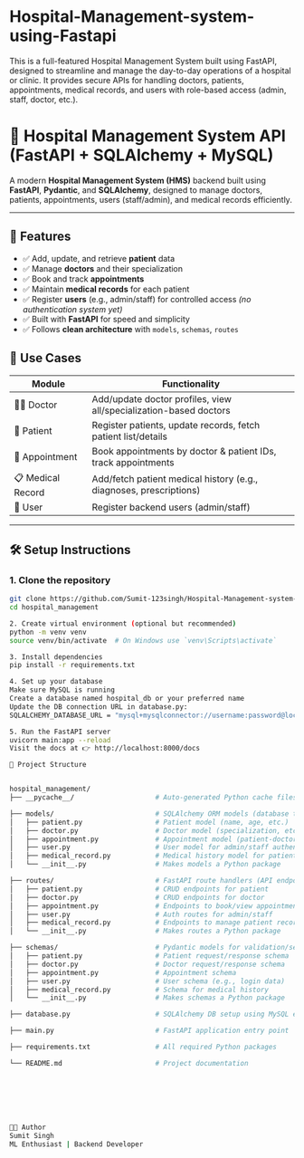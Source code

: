 # Hospital-Management-system-using-Fastapi
This is a full-featured Hospital Management System built using FastAPI, designed to streamline and manage the day-to-day operations of a hospital or clinic. It provides secure APIs for handling doctors, patients, appointments, medical records, and users with role-based access (admin, staff, doctor, etc.).




# 🏥 Hospital Management System API (FastAPI + SQLAlchemy + MySQL)

A modern **Hospital Management System (HMS)** backend built using **FastAPI**, **Pydantic**, and **SQLAlchemy**, designed to manage doctors, patients, appointments, users (staff/admin), and medical records efficiently.

---

## 🚀 Features

- ✅ Add, update, and retrieve **patient** data  
- ✅ Manage **doctors** and their specialization  
- ✅ Book and track **appointments**  
- ✅ Maintain **medical records** for each patient  
- ✅ Register **users** (e.g., admin/staff) for controlled access *(no authentication system yet)*  
- ✅ Built with **FastAPI** for speed and simplicity  
- ✅ Follows **clean architecture** with `models`, `schemas`, `routes`






## 🧪 Use Cases

| Module           | Functionality                                                                 |
|------------------|------------------------------------------------------------------------------|
| 👨‍⚕️ Doctor        | Add/update doctor profiles, view all/specialization-based doctors           |
| 🧑 Patient         | Register patients, update records, fetch patient list/details               |
| 📅 Appointment     | Book appointments by doctor & patient IDs, track appointments              |
| 📋 Medical Record  | Add/fetch patient medical history (e.g., diagnoses, prescriptions)         |
| 🔐 User            | Register backend users (admin/staff)                                        |

---

## 🛠️ Setup Instructions

### 1. Clone the repository

```bash
git clone https://github.com/Sumit-123singh/Hospital-Management-system-using-Fastapi
cd hospital_management

2. Create virtual environment (optional but recommended)
python -m venv venv
source venv/bin/activate  # On Windows use `venv\Scripts\activate`

3. Install dependencies
pip install -r requirements.txt

4. Set up your database
Make sure MySQL is running
Create a database named hospital_db or your preferred name
Update the DB connection URL in database.py:
SQLALCHEMY_DATABASE_URL = "mysql+mysqlconnector://username:password@localhost/hospital_db"

5. Run the FastAPI server
uvicorn main:app --reload
Visit the docs at 👉 http://localhost:8000/docs

📁 Project Structure


hospital_management/
├── __pycache__/                    # Auto-generated Python cache files

├── models/                         # SQLAlchemy ORM models (database tables)
│   ├── patient.py                  # Patient model (name, age, etc.)
│   ├── doctor.py                   # Doctor model (specialization, etc.)
│   ├── appointment.py              # Appointment model (patient-doctor bookings)
│   ├── user.py                     # User model for admin/staff authentication
│   ├── medical_record.py           # Medical history model for patients
│   └── __init__.py                 # Makes models a Python package

├── routes/                         # FastAPI route handlers (API endpoints)
│   ├── patient.py                  # CRUD endpoints for patient
│   ├── doctor.py                   # CRUD endpoints for doctor
│   ├── appointment.py              # Endpoints to book/view appointments
│   ├── user.py                     # Auth routes for admin/staff
│   ├── medical_record.py           # Endpoints to manage patient records
│   └── __init__.py                 # Makes routes a Python package

├── schemas/                        # Pydantic models for validation/serialization
│   ├── patient.py                  # Patient request/response schema
│   ├── doctor.py                   # Doctor request/response schema
│   ├── appointment.py              # Appointment schema
│   ├── user.py                     # User schema (e.g., login data)
│   ├── medical_record.py           # Schema for medical history
│   └── __init__.py                 # Makes schemas a Python package

├── database.py                     # SQLAlchemy DB setup using MySQL engine

├── main.py                         # FastAPI application entry point

├── requirements.txt                # All required Python packages

└── README.md                       # Project documentation







🧑‍💻 Author
Sumit Singh
ML Enthusiast | Backend Developer



